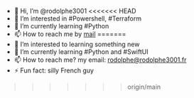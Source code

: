 - 👋 Hi, I’m @rodolphe3001
<<<<<<< HEAD
- 👀 I’m interested in #Powershell, #Terraform 
- 🌱 I’m currently learning #Python
- 📫 How to reach me by [mail](mailto:rodolphe@rodolphe3001.fr)
=======
- 👀 I’m interested to learning something new
- 🌱 I’m currently learning #Python and #SwiftUI
- 📫 How to reach me? my email: rodolphe@rodolphe3001.fr 
- ⚡ Fun fact: silly French guy
>>>>>>> origin/main

<!---
rodolphe3001/rodolphe3001 is a ✨ special ✨ repository because its `README.md` (this file) appears on your GitHub profile.
You can click the Preview link to take a look at your changes.
--->
